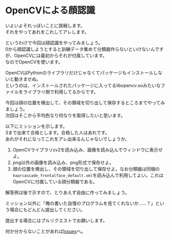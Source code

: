 # OpenCVによる顔認識

いよいよそれっぽいことに挑戦します。  
それをやってあれをこれしてアレします。  

というわけで今回は顔認識をやってみましょう。  
0から顔認識しようとすると訓練データ集めて分類器作らないといけないんですが、OpenCVには最初からそれが付属しています。  
なのでOpenCVを使います。  

OpenCVはPythonのライブラリだけじゃなくてパッケージもインストールしないと動きませぬ。  
というのは、インストールされたパッケージに入ってるlibopencv.soみたいなファイルをライブラリ側で利用してるからです。  

今回は顔の位置を検出して、その領域を切り出して保存するところまでやってみましょう。  
次回はそこから平均色なり何なりを取得したいと思います。  

以下にミッションを示します。  
3まで出来て合格とします。合格した人はあれです。  
あれがそれになってこれをアレ出来るんじゃないでしょうか。  

1. OpenCVライブラリcv2を読み込み、画像を読み込んでウィンドウに表示せよ。
2. png以外の画像を読み込み、png形式で保存せよ。
3. 顔の位置を検出し、その領域を切り出して保存せよ。なお分類器は同梱の`haarcascade_frontalface_default.xml`を読み込んで利用してよい。これはOpenCVに付属している顔分類器である。

解答例は後で示すので、とりあえず自由に作ってみましょう。

ミッション以外に「俺の書いた自慢のプログラムを見てくれないか……？」という場合にもどんどん提出してください。

提出する場合にはプルリクエストでお願いします。

何か分からないことがあれば[Issues](https://github.com/PBL-2016/prepare/issues/)へ。
